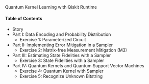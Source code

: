 Quantum Kernel Learning with Qiskit Runtime


#### Table of Contents
- Story
- Part I: Data Encoding and Probability Distribution
  - Exercise 1: Parameterized Circuit
- Part II: Implementing Error Mitigation in a Sampler
  - Exercise 2: Matrix-free Measurement Mitigation (M3)
- Part III: Estimating State Fidelities with a Sampler
  - Exercise 3: State Fidelities with a Sampler
- Part IV: Quantum Kernels and Quantum Support Vector Machines  
  - Exercise 4: Quantum Kernel with Sampler
  - Exercise 5: Recognize Unknown Bitstring
